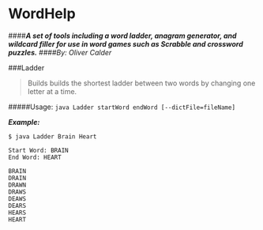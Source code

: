 # WordHelp
####___A set of tools including a word ladder, anagram generator, and wildcard filler for use in word games such as Scrabble and crossword puzzles.___
####_By: Oliver Calder_

###Ladder
>Builds builds the shortest ladder between two words by changing one letter at a time.

#####Usage:
`java Ladder startWord endWord [--dictFile=fileName]`

___Example:___
```
$ java Ladder Brain Heart

Start Word: BRAIN
End Word: HEART

BRAIN
DRAIN
DRAWN
DRAWS
DEAWS
DEARS
HEARS
HEART
```
